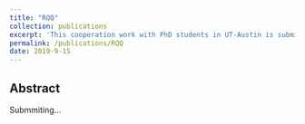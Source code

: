 ```yaml
---
title: "RQQ"
collection: publications
excerpt: 'This cooperation work with PhD students in UT-Austin is submitted to DATE2020.'
permalink: /publications/RQQ
date: 2019-9-15
---
```


## Abstract
Submmiting...
